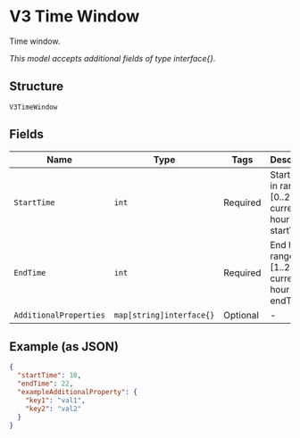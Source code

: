 
# V3 Time Window

Time window.

*This model accepts additional fields of type interface{}.*

## Structure

`V3TimeWindow`

## Fields

| Name | Type | Tags | Description |
|  --- | --- | --- | --- |
| `StartTime` | `int` | Required | Start hour in range [0..23], current hour >= startTime. |
| `EndTime` | `int` | Required | End hour in range [1..24], current hour < endTime. |
| `AdditionalProperties` | `map[string]interface{}` | Optional | - |

## Example (as JSON)

```json
{
  "startTime": 18,
  "endTime": 22,
  "exampleAdditionalProperty": {
    "key1": "val1",
    "key2": "val2"
  }
}
```

